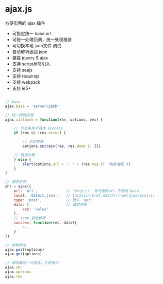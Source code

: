 # ajax.js

方便实用的 ajax 插件

* 可指定统一 base url
* 可统一处理回调，统一处理报错
* 可切换本地 json文件 调试
* 自动解析返回 json
* 兼容 jquery $.ajax
* 支持 script标签引入
* 支持 seajs
* 支持 requirejs
* 支持 webpack
* 支持 ie5+

```javascript

// base
ajax.base = 'server/path'

// 统一回调处理
ajax.callback = function(xhr, options, res) {

    // 符合条件才调用 success
    if (res && !res.error) {

        // 添加参数
        options.success(res, res.data || [])

    // 错误处理
    } else {
        alert(options.url + ': ' + (res.msg || '请求出错'))
    }
}

// 请求示例
xhr = ajax({
    url: 'url',             // 'http://' 写完整的url 不使用 base
    local: 'data/x.json',   // location.href.match(/[?&#]ajaxLocal/i) 开启本地json
    type: 'post',           // 默认 'get'
    data: {                 // 请求参数
        key: 'value'
    },
    // json 自动解析
    success: function(res, data){
        //...
    }
})

// 换种写法
ajax.post(options)
ajax.get(options)

// 保存最后一次信息，方便调试
ajax.xhr
ajax.options
ajax.res
```
